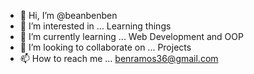- 👋 Hi, I’m @beanbenben
- 👀 I’m interested in ... Learning things
- 🌱 I’m currently learning ... Web Development and OOP
- 💞️ I’m looking to collaborate on ... Projects
- 📫 How to reach me ... benramos36@gmail.com

<!---
beanbenben/beanbenben is a ✨ special ✨ repository because its `README.md` (this file) appears on your GitHub profile.
You can click the Preview link to take a look at your changes.
--->

